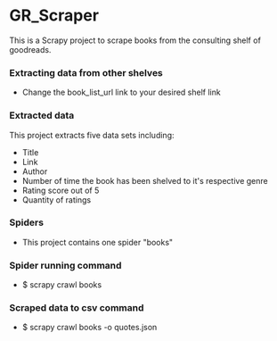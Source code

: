 # GR_Scraper
This is a Scrapy project to scrape books from the consulting shelf of goodreads.

### Extracting data from other shelves
* Change the book_list_url link to your desired shelf link

### Extracted data
This project extracts five data sets including: 

* Title
* Link
* Author
* Number of time the book has been shelved to it's respective genre
* Rating score out of 5
* Quantity of ratings

### Spiders
* This project contains one spider "books"

### Spider running command
* $ scrapy crawl books

### Scraped data to csv command
* $ scrapy crawl books -o quotes.json
